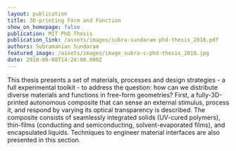 ```yaml
---
layout: publication
title: 3D-printing Form and Function
show_on_homepage: false
publication: MIT PhD Thesis
publication_link: /assets/images/subra-sundaram-phd-thesis_2018.pdf
authors: Subramanian Sundaram
featured_image: /assets/images/image_subra-s-phd-thesis_2018.jpg
date: 2018-06-08T14:24:00.000Z
---
```

This thesis presents a set of materials, processes and design strategies - a full experimental toolkit - to address the question: how can we distribute diverse materials and functions in free-form geometries? First, a fully-3D-printed autonomous composite that can sense an external stimulus, process it, and respond by varying its optical transparency is described. The composite consists of seamlessly integrated solids (UV-cured polymers), thin-films (conducting and semiconducting, solvent-evaporated films), and encapsulated liquids. Techniques to engineer material interfaces are also presented in this section.